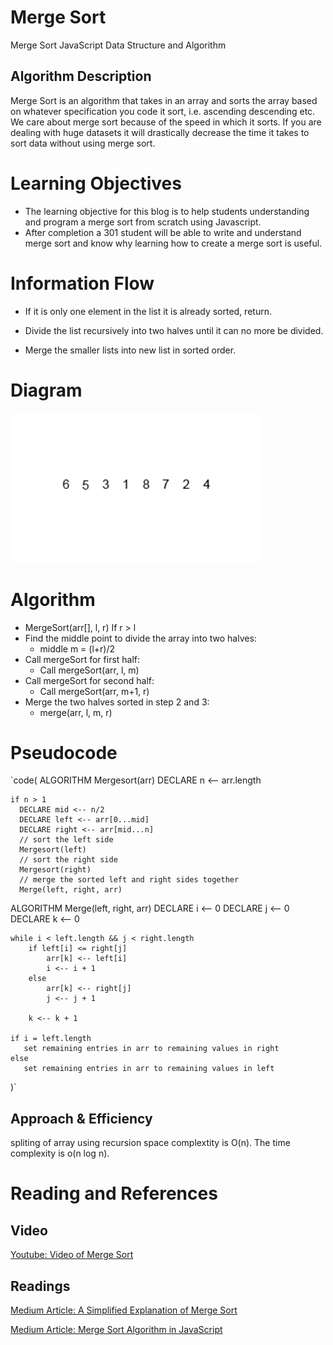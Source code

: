 # Merge Sort 
Merge Sort JavaScript Data Structure and Algorithm

## Algorithm Description
Merge Sort is an algorithm that takes in an array and sorts the array based on whatever specification you code it sort, i.e. ascending descending etc. We care about merge sort because of the speed in which it sorts. If you are dealing with huge datasets it will drastically decrease the time it takes to sort data without using merge sort.

# Learning Objectives

* The learning objective for this blog is to help students understanding and program a merge sort from scratch using Javascript.
* After completion a 301 student will be able to write and understand merge sort and know why learning how to create a merge sort is useful.


# Information Flow
* If it is only one element in the list it is already sorted, return.

* Divide the list recursively into two halves until it can no more be divided.
* Merge the smaller lists into new list in sorted order.

# Diagram
<img src="./assets/images/MergeSort.gif" width="400">


# Algorithm 
* MergeSort(arr[], l,  r)
If r > l
* Find the middle point to divide the array into two halves:
  * middle m = (l+r)/2
* Call mergeSort for first half:   
  * Call mergeSort(arr, l, m)
* Call mergeSort for second half:
  * Call mergeSort(arr, m+1, r)
* Merge the two halves sorted in step 2 and 3:
  * merge(arr, l, m, r)

# Pseudocode
`code( 
  ALGORITHM Mergesort(arr)
    DECLARE n <-- arr.length
           
    if n > 1
      DECLARE mid <-- n/2
      DECLARE left <-- arr[0...mid]
      DECLARE right <-- arr[mid...n]
      // sort the left side
      Mergesort(left)
      // sort the right side
      Mergesort(right)
      // merge the sorted left and right sides together
      Merge(left, right, arr)

ALGORITHM Merge(left, right, arr)
    DECLARE i <-- 0
    DECLARE j <-- 0
    DECLARE k <-- 0

    while i < left.length && j < right.length
        if left[i] <= right[j]
            arr[k] <-- left[i]
            i <-- i + 1
        else
            arr[k] <-- right[j]
            j <-- j + 1
            
        k <-- k + 1

    if i = left.length
       set remaining entries in arr to remaining values in right
    else
       set remaining entries in arr to remaining values in left

)`



## Approach & Efficiency
spliting of array using recursion space complextity is O(n). The time complexity is o(n log n).

# Reading and References

## Video

[Youtube: Video of Merge Sort](https://www.youtube.com/watch?time_continue=133&v=XaqR3G_NVoo)

## Readings
[Medium Article: A Simplified Explanation of Merge Sort](https://medium.com/karuna-sehgal/a-simplified-explanation-of-merge-sort-77089fe03bb2)

[Medium Article: Merge Sort Algorithm in JavaScript](https://medium.com/javascript-in-plain-english/javascript-merge-sort-3205891ac060)
